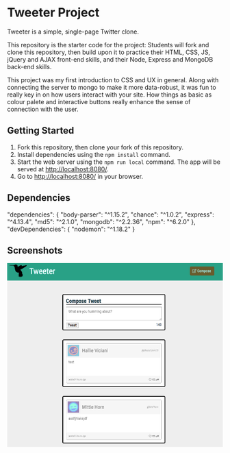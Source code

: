 # Tweeter Project

Tweeter is a simple, single-page Twitter clone.

This repository is the starter code for the project: Students will fork and clone this repository, then build upon it to practice their HTML, CSS, JS, jQuery and AJAX front-end skills, and their Node, Express and MongoDB back-end skills.

This project was my first introduction to CSS and UX in general. Along with connecting the server to mongo to make it more data-robust, it was fun to really key in on how users interact with your site. How things as basic as colour palete and interactive buttons really enhance the sense of connection with the user.

## Getting Started

1. Fork this repository, then clone your fork of this repository.
2. Install dependencies using the `npm install` command.
3. Start the web server using the `npm run local` command. The app will be served at <http://localhost:8080/>.
4. Go to <http://localhost:8080/> in your browser.

## Dependencies

"dependencies": {
    "body-parser": "^1.15.2",
    "chance": "^1.0.2",
    "express": "^4.13.4",
    "md5": "^2.1.0",
    "mongodb": "^2.2.36",
    "npm": "^6.2.0"
  },
  "devDependencies": {
    "nodemon": "^1.18.2"
  }

## Screenshots

!["Screenshot of tweet front page"](https://github.com/kermitjosephlee/tweeter/blob/master/docs/tweet-box.png?raw=true)